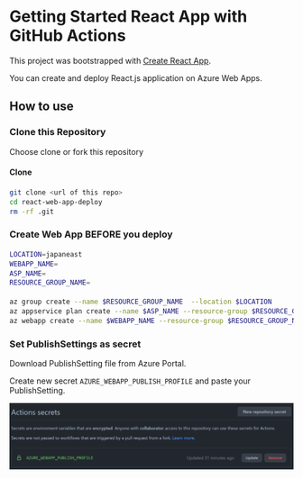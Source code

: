 # Getting Started React App with GitHub Actions

This project was bootstrapped with [Create React App](https://github.com/facebook/create-react-app).

You can create and deploy React.js application on Azure Web Apps.

## How to use

### Clone this Repository

Choose clone or fork this repository

#### Clone

```sh
git clone <url of this repo>
cd react-web-app-deploy
rm -rf .git
```

### Create Web App BEFORE you deploy

```sh
LOCATION=japaneast
WEBAPP_NAME=
ASP_NAME=
RESOURCE_GROUP_NAME=

az group create --name $RESOURCE_GROUP_NAME  --location $LOCATION
az appservice plan create --name $ASP_NAME --resource-group $RESOURCE_GROUP_NAME --sku P1V2
az webapp create --name $WEBAPP_NAME --resource-group $RESOURCE_GROUP_NAME --plan $ASP_NAME
```

### Set PublishSettings as secret

Download PublishSetting file from Azure Portal.

Create new secret `AZURE_WEBAPP_PUBLISH_PROFILE` and paste your PublishSetting.

![secret](./images/secrets.png)
